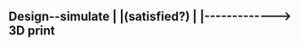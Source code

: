 Design--simulate
 |             |(satisfied?)
 |             |-------------> 3D print
 ---------------
